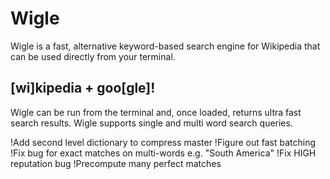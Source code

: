 # Wigle
Wigle is a fast, alternative keyword-based search engine for Wikipedia that can be used directly from your terminal. 

## [wi]kipedia + goo[gle]!
Wigle can be run from the terminal and, once loaded, returns ultra fast search results.
Wigle supports single and multi word search queries.


!Add second level dictionary to compress master
!Figure out fast batching
!Fix bug for exact matches on multi-words e.g. "South America"
!Fix HIGH reputation bug
!Precompute many perfect matches